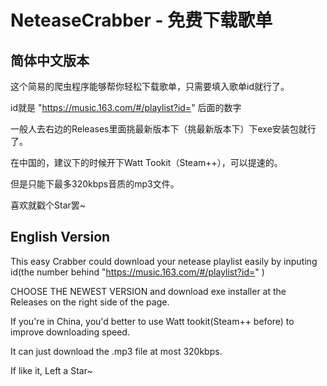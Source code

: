 # NeteaseCrabber - 免费下载歌单

## 简体中文版本

这个简易的爬虫程序能够帮你轻松下载歌单，只需要填入歌单id就行了。

id就是 "https://music.163.com/#/playlist?id=" 后面的数字

一般人去右边的Releases里面挑最新版本下（挑最新版本下）下exe安装包就行了。

在中国的，建议下的时候开下Watt Tookit（Steam++），可以提速的。

但是只能下最多320kbps音质的mp3文件。

喜欢就戳个Star罢~

## English Version

This easy Crabber could download your netease playlist easily by inputing id(the number behind "https://music.163.com/#/playlist?id=" )

CHOOSE THE NEWEST VERSION and download exe installer at the Releases on the right side of the page.

If you're in China, you'd better to use Watt tookit(Steam++ before) to improve downloading speed.

It can just download the .mp3 file at most 320kbps.

If like it, Left a Star~
